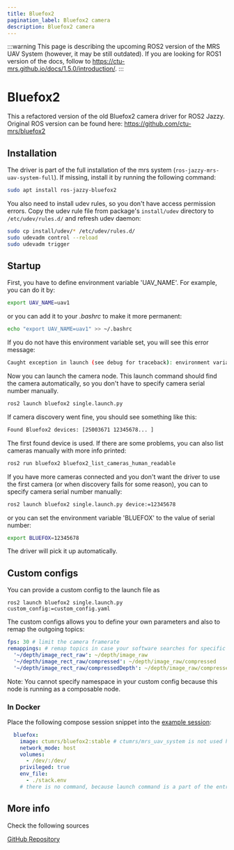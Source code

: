 ```yaml
---
title: Bluefox2
pagination_label: Bluefox2 camera
description: Bluefox2 camera
---
```


:::warning
This page is describing the upcoming ROS2 version of the MRS UAV System (however, it may be still outdated). If you are looking for ROS1 version of the docs, follow to https://ctu-mrs.github.io/docs/1.5.0/introduction/.
:::

# Bluefox2

This a refactored version of the old Bluefox2 camera driver for ROS2 Jazzy. Original ROS version can be found here: https://github.com/ctu-mrs/bluefox2

## Installation

The driver is part of the full installation of the mrs system (`ros-jazzy-mrs-uav-system-full`).
If missing, install it by running the following command:
```bash
sudo apt install ros-jazzy-bluefox2
```

You also need to install udev rules, so you don't have access permission errors. Copy the udev rule file from package's `install/udev` directory to `/etc/udev/rules.d/` and refresh udev daemon:

```bash
sudo cp install/udev/* /etc/udev/rules.d/
sudo udevadm control --reload
sudo udevadm trigger
```

## Startup

First, you have to define environment variable 'UAV_NAME'. For example, you can do it by:

```bash
export UAV_NAME=uav1
```

or you can add it to your *.bashrc* to make it more permanent:

```bash
echo "export UAV_NAME=uav1" >> ~/.bashrc
```
If you do not have this environment variable set, you will see this error message:

```bash
Caught exception in launch (see debug for traceback): environment variable 'UAV_NAME' does not exist
```

Now you can launch the camera node. This launch command should find the camera automatically, so you don't have to specify camera serial number manually.

```bash
ros2 launch bluefox2 single.launch.py
```

If camera discovery went fine, you should see something like this:

```bash
Found Bluefox2 devices: [25003671 12345678... ]
```

The first found device is used. If there are some problems, you can also list cameras manually with more info printed:

```bash
ros2 run bluefox2 bluefox2_list_cameras_human_readable
```

If you have more cameras connected and you don't want the driver to use the first camera (or when discovery fails for some reason), you can to specify camera serial number manually:

```bash
ros2 launch bluefox2 single.launch.py device:=12345678
```

or you can set the environment variable 'BLUEFOX' to the value of serial number:

```bash
export BLUEFOX=12345678
```

The driver will pick it up automatically.

## Custom configs

You can provide a custom config to the launch file as
```
ros2 launch bluefox2 single.launch.py custom_config:=custom_config.yaml
```

The custom configs allows you to define your own parameters and also to remap the outgoing topics:
```yaml
fps: 30 # limit the camera framerate
remappings: # remap topics in case your software searches for specific topic
  '~/depth/image_rect_raw': ~/depth/image_raw
  '~/depth/image_rect_raw/compressed': ~/depth/image_raw/compressed
  '~/depth/image_rect_raw/compressedDepth': ~/depth/image_raw/compressedDepth
```

Note: You cannot specify namespace in your custom config because this node is running as a composable node.

### In Docker

Place the following compose session snippet into the [example session](../70-deployment/10-docker/index.md):

```yaml
  bluefox:
    image: ctumrs/bluefox2:stable # ctumrs/mrs_uav_system is not used here, because bluefox2 is not multiplatform
    network_mode: host
    volumes:
      - /dev/:/dev/
    privileged: true
    env_file:
      - ./stack.env
    # there is no command, because launch command is a part of the entrypoint
```

## More info

Check the following sources

[GitHub Repository](https://github.com/ctu-mrs/bluefox2/tree/ros2)
